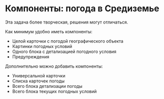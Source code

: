 # Компоненты: погода в Средиземье

Эта задача более творческая, решения могут отличаться.

Как минимум удобно иметь компоненты:

- Целой карточки с погодой географического объекта
- Картинки погодных условий
- Одного блока с детализацией погодного условия
- Предупреждения

Дополнительно можно добавить компоненты:

- Универсальной карточки
- Списка карточек погоды
- Всего блока детализации погоды
- Всего блока текущих погодных условий
